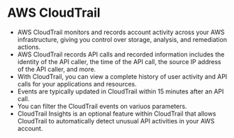 # AWS CloudTrail

- AWS CloudTrail monitors and records account activity across your AWS infrastructure, giving you control over storage, analysis, and remediation actions.
- AWS CloudTrail records API calls and recorded information includes the identity of the API caller, the time of the API call, the source IP address of the API caller, and more.
- With CloudTrail, you can view a complete history of user activity and API calls for your applications and resources.
- Events are typically updated in CloudTrail within 15 minutes after an API call.
- You can filter the CloudTrail events on variuos parameters.
- CloudTrail Insights is an optional feature within CloudTrail that allows CloudTrail to automatically detect unusual API activities in your AWS account.